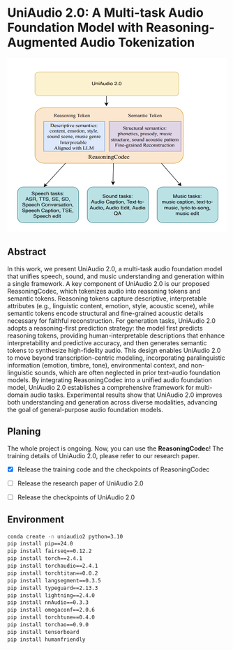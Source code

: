 # UniAudio 2.0: A Multi-task Audio Foundation Model with Reasoning-Augmented Audio Tokenization

<!-- ![overview](figures/uniaudio2.0.png){ width=200px } -->
<img src="figures/uniaudio2.0.png" alt="overview" width="800" height="400">

## Abstract

In this work, we present UniAudio 2.0, a multi-task audio foundation model that unifies speech, sound, and music understanding and generation within a single framework. A key component of UniAudio 2.0 is our proposed ReasoningCodec, which tokenizes audio into reasoning tokens and semantic tokens. Reasoning tokens capture descriptive, interpretable attributes (e.g., linguistic content, emotion, style, acoustic scene), while semantic tokens encode structural and fine-grained acoustic details necessary for faithful reconstruction.
For generation tasks, UniAudio 2.0 adopts a reasoning-first prediction strategy: the model first predicts reasoning tokens, providing human-interpretable descriptions that enhance interpretability and predictive accuracy, and then generates semantic tokens to synthesize high-fidelity audio. This design enables UniAudio 2.0 to move beyond transcription-centric modeling, incorporating paralinguistic information (emotion, timbre, tone), environmental context, and non-linguistic sounds, which are often neglected in prior text–audio foundation models.
By integrating ReasoningCodec into a unified audio foundation model, UniAudio 2.0 establishes a comprehensive framework for multi-domain audio tasks. Experimental results show that UniAudio 2.0 improves both understanding and generation across diverse modalities, advancing the goal of general-purpose audio foundation models.

## Planing

The whole project is ongoing. Now, you can use the **ReasoningCodec**! The training details of UniAudio 2.0, please refer to our research paper.

- [x] Release the training code and the checkpoints of ReasoningCodec
- [ ] Release the research paper of UniAudio 2.0
- [ ] Release the checkpoints of UniAudio 2.0


## Environment
```bash
conda create -n uniaudio2 python=3.10
pip install pip==24.0
pip install fairseq==0.12.2
pip install torch==2.4.1
pip install torchaudio==2.4.1
pip install torchtitan==0.0.2
pip install langsegment==0.3.5
pip install typeguard==2.13.3
pip install lightning==2.4.0
pip install nnAudio==0.3.3
pip install omegaconf==2.0.6
pip install torchtune==0.4.0
pip install torchao==0.9.0
pip install tensorboard
pip install humanfriendly
```


